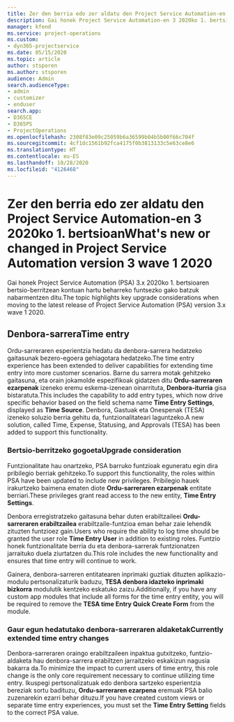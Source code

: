 ```yaml
---
title: Zer den berria edo zer aldatu den Project Service Automation-en 3.x 2020ko 1. bertsioan
description: Gai honek Project Service Automation-en 3 2020ko 1. bertsioan berria denari eta aldatu denari buruzko informazioa eskaintzen du.
manager: kfend
ms.service: project-operations
ms.custom:
- dyn365-projectservice
ms.date: 05/15/2020
ms.topic: article
author: stsporen
ms.author: stsporen
audience: Admin
search.audienceType:
- admin
- customizer
- enduser
search.app:
- D365CE
- D365PS
- ProjectOperations
ms.openlocfilehash: 2308f83e09c25059b6a36599b04b5b00f66c704f
ms.sourcegitcommit: 4cf1dc1561b92fca4175f0b3813133c5e63ce8e6
ms.translationtype: HT
ms.contentlocale: eu-ES
ms.lasthandoff: 10/28/2020
ms.locfileid: "4126468"
---
```

# <a name="whats-new-or-changed-in-project-service-automation-version-3-wave-1-2020"></a><span data-ttu-id="a493c-103">Zer den berria edo zer aldatu den Project Service Automation-en 3 2020ko 1. bertsioan</span><span class="sxs-lookup"><span data-stu-id="a493c-103">What's new or changed in Project Service Automation version 3 wave 1 2020</span></span>
<span data-ttu-id="a493c-104">Gai honek Project Service Automation (PSA) 3.x 2020ko 1. bertsioaren bertsio-berritzean kontuan hartu beharreko funtsezko gako batzuk nabarmentzen ditu.</span><span class="sxs-lookup"><span data-stu-id="a493c-104">The topic highlights key upgrade considerations when moving to the latest release of Project Service Automation (PSA) version 3.x wave 1 2020.</span></span>

## <a name="time-entry"></a><span data-ttu-id="a493c-105">Denbora-sarrera</span><span class="sxs-lookup"><span data-stu-id="a493c-105">Time entry</span></span>
<span data-ttu-id="a493c-106">Ordu-sarreraren esperientzia hedatu da denbora-sarrera hedatzeko gaitasunak bezero-egoera gehiagotara hedatzeko.</span><span class="sxs-lookup"><span data-stu-id="a493c-106">The time entry experience has been extended to deliver capabilities for extending time entry into more customer scenarios.</span></span> <span data-ttu-id="a493c-107">Barne du sarrera motak gehitzeko gaitasuna, eta orain jokamolde espezifikoak gidatzen ditu **Ordu-sarreraren ezarpenak** izeneko eremu eskema-izenean oinarrituta, **Denbora-iturria** gisa bistaratuta.</span><span class="sxs-lookup"><span data-stu-id="a493c-107">This includes the capability to add entry types, which now drive specific behavior based on the field schema name **Time Entry Settings**, displayed as **Time Source**.</span></span> <span data-ttu-id="a493c-108">Denbora, Gastuak eta Onespenak (TESA) izeneko soluzio berria gehitu da, funtzionalitateari laguntzeko.</span><span class="sxs-lookup"><span data-stu-id="a493c-108">A new solution, called Time, Expense, Statusing, and Approvals (TESA) has been added to support this functionality.</span></span>

### <a name="upgrade-consideration"></a><span data-ttu-id="a493c-109">Bertsio-berritzeko gogoeta</span><span class="sxs-lookup"><span data-stu-id="a493c-109">Upgrade consideration</span></span>
<span data-ttu-id="a493c-110">Funtzionalitate hau onartzeko, PSA barruko funtzioak eguneratu egin dira pribilegio berriak gehitzeko.</span><span class="sxs-lookup"><span data-stu-id="a493c-110">To support this functionality, the roles within PSA have been updated to include new privileges.</span></span> <span data-ttu-id="a493c-111">Pribilegio hauek irakurtzeko baimena ematen diote **Ordu-sarreraren ezarpenak** entitate berriari.</span><span class="sxs-lookup"><span data-stu-id="a493c-111">These privileges grant read access to the new entity, **Time Entry Settings**.</span></span>

<span data-ttu-id="a493c-112">Denbora erregistratzeko gaitasuna behar duten erabiltzaileei **Ordu-sarreraren erabiltzailea** erabiltzaile-funtzioa eman behar zaie lehendik zituzten funtzioez gain.</span><span class="sxs-lookup"><span data-stu-id="a493c-112">Users who require the ability to log time should be granted the user role **Time Entry User** in addition to existing roles.</span></span> <span data-ttu-id="a493c-113">Funtzio honek funtzionalitate berria du eta denbora-sarrerak funtzionatzen jarraituko duela ziurtatzen du.</span><span class="sxs-lookup"><span data-stu-id="a493c-113">This role includes the new functionality and ensures that time entry will continue to work.</span></span>

<span data-ttu-id="a493c-114">Gainera, denbora-sarreren entitatearen inprimaki guztiak dituzten aplikazio-modulu pertsonalizaturik baduzu, **TESA denbora idazteko inprimaki bizkorra** modulutik kentzeko eskatuko zaizu.</span><span class="sxs-lookup"><span data-stu-id="a493c-114">Additionally, if you have any custom app modules that include all forms for the time entry entity, you will be required to remove the **TESA time Entry Quick Create Form** from the module.</span></span>

### <a name="currently-extended-time-entry-changes"></a><span data-ttu-id="a493c-115">Gaur egun hedatutako denbora-sarreraren aldaketak</span><span class="sxs-lookup"><span data-stu-id="a493c-115">Currently extended time entry changes</span></span>
<span data-ttu-id="a493c-116">Denbora-sarreraren oraingo erabiltzaileen inpaktua gutxitzeko, funtzio-aldaketa hau denbora-sarrera erabiltzen jarraitzeko eskakizun nagusia bakarra da.</span><span class="sxs-lookup"><span data-stu-id="a493c-116">To minimize the impact to current users of time entry, this role change is the only core requirement necessary to continue utilizing time entry.</span></span> <span data-ttu-id="a493c-117">Ikuspegi pertsonalizatuak edo denbora sartzeko esperientzia bereziak sortu badituzu, **Ordu-sarreraren ezarpena** eremuak PSA balio zuzenarekin ezarri behar dituzu.</span><span class="sxs-lookup"><span data-stu-id="a493c-117">If you have created custom views or separate time entry experiences, you must set the **Time Entry Setting** fields to the correct PSA value.</span></span>
